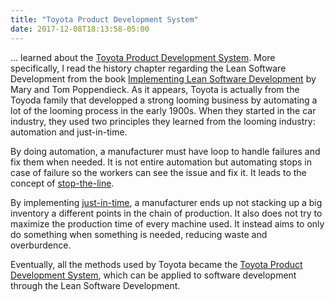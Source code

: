 ```yaml
---
title: "Toyota Product Development System"
date: 2017-12-08T18:13:58-05:00
---
```


... learned about the [Toyota Product Development System](https://www.amazon.com/Toyota-Product-Development-System-Integrating/dp/1563272822/ref=as_sl_pc_tf_til?tag=grochat-20&linkCode=w00&linkId=847a2ddad3659bcaa6977ace2e5ee91c&creativeASIN=1563272822). More specifically, I read the history chapter regarding the Lean Software Development from the book [Implementing Lean Software Development](https://www.amazon.com/Implementing-Lean-Software-Development-Concept/dp/0321437381/ref=as_sl_pc_tf_til?tag=grochat-20&linkCode=w00&linkId=0a598f7b012d12fbd4875ae0a21b88dd&creativeASIN=0321437381) by Mary and Tom Poppendieck. As it appears, Toyota is actually from the Toyoda family that developped a strong looming business by automating a lot of the looming process in the early 1900s. When they started in the car industry, they used two principles they learned from the looming industry: automation and just-in-time.

By doing automation, a manufacturer must have loop to handle failures and fix them when needed. It is not entire automation but automating stops in case of failure so the workers can see the issue and fix it. It leads to the concept of [stop-the-line](https://leanbuilds.wordpress.com/tag/stop-the-line/).

By implementing [just-in-time](http://www.brighthubpm.com/monitoring-projects/72086-toyota-and-jit-manufacturing/), a manufacturer ends up not stacking up a big inventory a different points in the chain of production. It also does not try to maximize the production time of every machine used. It instead aims to only do something when something is needed, reducing waste and overburdence.

Eventually, all the methods used by Toyota became the [Toyota Product Development System](https://www.amazon.com/Toyota-Product-Development-System-Integrating/dp/1563272822/ref=as_sl_pc_tf_til?tag=grochat-20&linkCode=w00&linkId=847a2ddad3659bcaa6977ace2e5ee91c&creativeASIN=1563272822), which can be applied to software development through the Lean Software Development.
